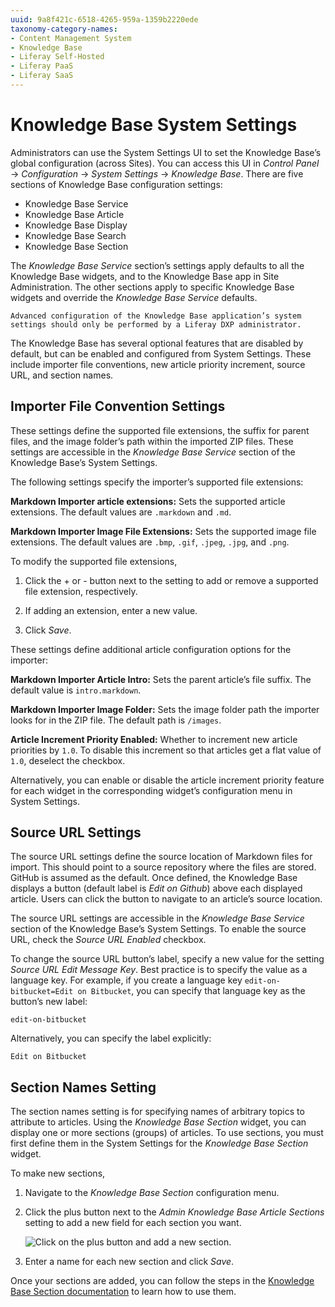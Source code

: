 ```yaml
---
uuid: 9a8f421c-6518-4265-959a-1359b2220ede
taxonomy-category-names:
- Content Management System
- Knowledge Base
- Liferay Self-Hosted
- Liferay PaaS
- Liferay SaaS
---
```

# Knowledge Base System Settings

Administrators can use the System Settings UI to set the Knowledge Base’s global configuration (across Sites). You can access this UI in *Control Panel* &rarr; *Configuration* &rarr; *System Settings* &rarr; *Knowledge Base*. There are five sections of Knowledge Base configuration settings:

* Knowledge Base Service
* Knowledge Base Article
* Knowledge Base Display
* Knowledge Base Search
* Knowledge Base Section

The *Knowledge Base Service* section’s settings apply defaults to all the Knowledge Base widgets, and to the Knowledge Base app in Site Administration. The other sections apply to specific Knowledge Base widgets and override the *Knowledge Base Service* defaults.

```{important}
Advanced configuration of the Knowledge Base application’s system settings should only be performed by a Liferay DXP administrator.
```

The Knowledge Base has several optional features that are disabled by default, but can be enabled and configured from System Settings. These include importer file conventions, new article priority increment, source URL, and section names.

## Importer File Convention Settings

These settings define the supported file extensions, the suffix for parent files, and the image folder’s path within the imported ZIP files. These settings are accessible in the *Knowledge Base Service* section of the Knowledge Base’s System Settings.

The following settings specify the importer’s supported file extensions:

**Markdown Importer article extensions:** Sets the supported article extensions. The default values are `.markdown` and `.md`.

**Markdown Importer Image File Extensions:** Sets the supported image file extensions. The default values are `.bmp`, `.gif`, `.jpeg`, `.jpg`, and `.png`.

To modify the supported file extensions,

1. Click the + or - button next to the setting to add or remove a supported file extension, respectively.

1. If adding an extension, enter a new value.

1. Click *Save*.

These settings define additional article configuration options for the importer:

**Markdown Importer Article Intro:** Sets the parent article’s file suffix. The default value is `intro.markdown`.

**Markdown Importer Image Folder:** Sets the image folder path the importer looks for in the ZIP file. The default path is `/images`.

**Article Increment Priority Enabled:** Whether to increment new article priorities by `1.0`. To disable this increment so that articles get a flat value of `1.0`, deselect the checkbox.

Alternatively, you can enable or disable the article increment priority feature for each widget in the corresponding widget’s configuration menu in System Settings.

## Source URL Settings

The source URL settings define the source location of Markdown files for import. This should point to a source repository where the files are stored. GitHub is assumed as the default. Once defined, the Knowledge Base displays a button (default label is *Edit on Github*) above each displayed article. Users can click the button to navigate to an article’s source location.

The source URL settings are accessible in the *Knowledge Base Service* section of the Knowledge Base’s System Settings. To enable the source URL, check the *Source URL Enabled* checkbox.

To change the source URL button’s label, specify a new value for the setting *Source URL Edit Message Key*. Best practice is to specify the value as a language key. For example, if you create a language key `edit-on-bitbucket=Edit on Bitbucket`, you can specify that language key as the button’s new label:

    edit-on-bitbucket

Alternatively, you can specify the label explicitly: 

    Edit on Bitbucket

## Section Names Setting

The section names setting is for specifying names of arbitrary topics to attribute to articles. Using the *Knowledge Base Section* widget, you can display one or more sections (groups) of articles. To use sections, you must first define them in the System Settings for the *Knowledge Base Section* widget.

To make new sections,

1. Navigate to the *Knowledge Base Section* configuration menu.

1. Click the plus button next to the *Admin Knowledge Base Article Sections* setting to add a new field for each section you want.

    ![Click on the plus button and add a new section.](./knowledge-base-system-settings/images/01.png)

1. Enter a name for each new section and click *Save*.

Once your sections are added, you can follow the steps in the [Knowledge Base Section documentation](other-knowledge-base-widgets.md#knowledge-base-section-widget) to learn how to use them.
